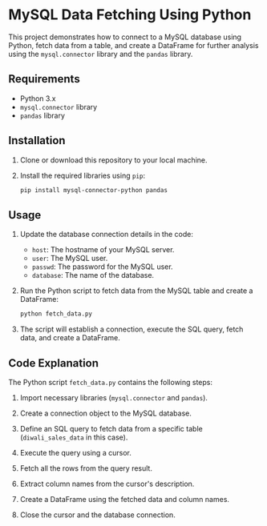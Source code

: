 # MySQL Data Fetching Using Python

This project demonstrates how to connect to a MySQL database using Python, fetch data from a table, and create a DataFrame for further analysis using the `mysql.connector` library and the `pandas` library.

## Requirements

- Python 3.x
- `mysql.connector` library
- `pandas` library

## Installation

1. Clone or download this repository to your local machine.

2. Install the required libraries using `pip`:

   ```bash
   pip install mysql-connector-python pandas
   ```

## Usage

1. Update the database connection details in the code:
   - `host`: The hostname of your MySQL server.
   - `user`: The MySQL user.
   - `passwd`: The password for the MySQL user.
   - `database`: The name of the database.

2. Run the Python script to fetch data from the MySQL table and create a DataFrame:

   ```bash
   python fetch_data.py
   ```

3. The script will establish a connection, execute the SQL query, fetch data, and create a DataFrame.

## Code Explanation

The Python script `fetch_data.py` contains the following steps:

1. Import necessary libraries (`mysql.connector` and `pandas`).

2. Create a connection object to the MySQL database.

3. Define an SQL query to fetch data from a specific table (`diwali_sales_data` in this case).

4. Execute the query using a cursor.

5. Fetch all the rows from the query result.

6. Extract column names from the cursor's description.

7. Create a DataFrame using the fetched data and column names.

8. Close the cursor and the database connection.
